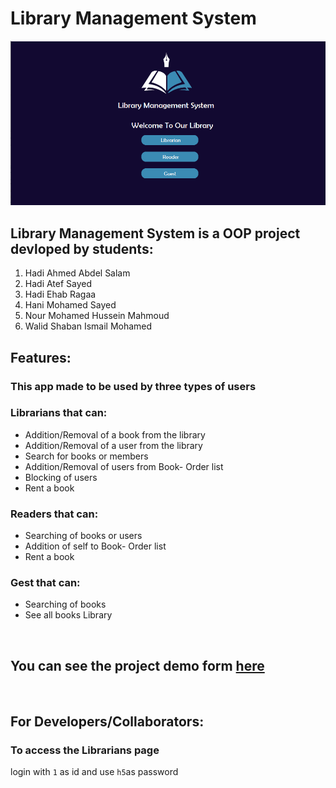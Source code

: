 # Library Management System
![Banner](https://github.com/HadyAhmed00/Library_Management_System/blob/master/h0.png)

## Library Management System is a OOP project devloped by students:
1. Hadi Ahmed Abdel Salam
2. Hadi Atef Sayed
3. Hadi Ehab Ragaa
4. Hani Mohamed Sayed
5. Nour Mohamed Hussein Mahmoud
6. Walid Shaban Ismail Mohamed

## Features:
### This app made to be used by three types of users 
### Librarians that can:
* Addition/Removal of a book from the library
* Addition/Removal of a user from the library
* Search for books or members
* Addition/Removal of users from Book- Order list
* Blocking of users
* Rent a book
### Readers that can:
* Searching of books or users
* Addition of self to Book- Order list
* Rent a book
### Gest that can:
 * Searching of books
 * See all books Library

<br>

## You can see the project demo form [here](https://drive.google.com/file/d/1nzT45E5qodgjijjgChBecH5ogTXQBdzN/view?usp=sharing)

<br>


## For Developers/Collaborators:
### To access the Librarians page
login with `1` as id and use `h5`as password
